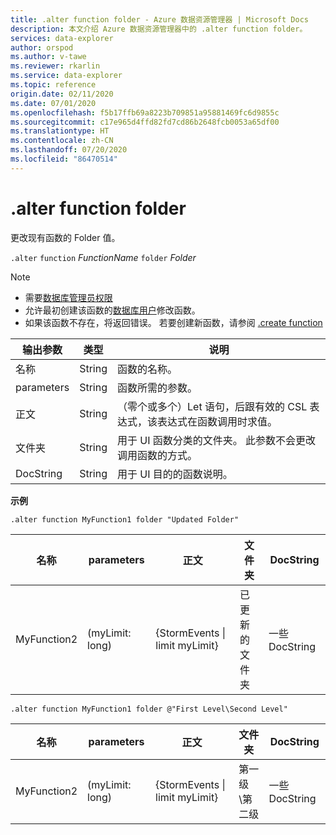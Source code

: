 ```yaml
---
title: .alter function folder - Azure 数据资源管理器 | Microsoft Docs
description: 本文介绍 Azure 数据资源管理器中的 .alter function folder。
services: data-explorer
author: orspod
ms.author: v-tawe
ms.reviewer: rkarlin
ms.service: data-explorer
ms.topic: reference
origin.date: 02/11/2020
ms.date: 07/01/2020
ms.openlocfilehash: f5b17ffb69a8223b709851a95881469fc6d9855c
ms.sourcegitcommit: c17e965d4ffd82fd7cd86b2648fcb0053a65df00
ms.translationtype: HT
ms.contentlocale: zh-CN
ms.lasthandoff: 07/20/2020
ms.locfileid: "86470514"
---
```

# <a name="alter-function-folder"></a>.alter function folder

更改现有函数的 Folder 值。

`.alter` `function` *FunctionName* `folder` *Folder*

> [!NOTE]
> * 需要[数据库管理员权限](../management/access-control/role-based-authorization.md)
> * 允许最初创建该函数的[数据库用户](../management/access-control/role-based-authorization.md)修改函数。 
> * 如果该函数不存在，将返回错误。 若要创建新函数，请参阅 [.create function](create-function.md)

|输出参数 |类型 |说明
|---|---|--- 
|名称  |String |函数的名称。 
|parameters  |String |函数所需的参数。
|正文  |String |（零个或多个）Let 语句，后跟有效的 CSL 表达式，该表达式在函数调用时求值。
|文件夹|String|用于 UI 函数分类的文件夹。 此参数不会更改调用函数的方式。
|DocString|String|用于 UI 目的的函数说明。

**示例** 

```kusto
.alter function MyFunction1 folder "Updated Folder"
```
    
|名称 |parameters |正文|文件夹|DocString
|---|---|---|---|---
|MyFunction2 |(myLimit: long)| {StormEvents &#124; limit myLimit}|已更新的文件夹|一些 DocString|

```kusto
.alter function MyFunction1 folder @"First Level\Second Level"
```
    
|名称 |parameters |正文|文件夹|DocString
|---|---|---|---|---
|MyFunction2 |(myLimit: long)| {StormEvents &#124; limit myLimit}|第一级\第二级|一些 DocString|